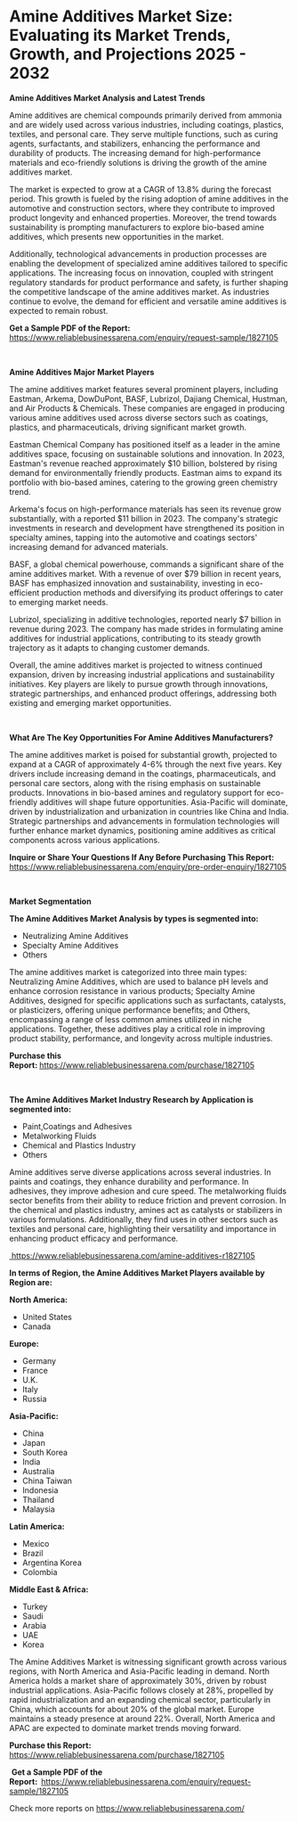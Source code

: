 <p><h1>Amine Additives Market Size: Evaluating its Market Trends, Growth, and Projections 2025 - 2032</h1></p><p><strong>Amine Additives Market Analysis and Latest Trends</strong></p>
<p><p>Amine additives are chemical compounds primarily derived from ammonia and are widely used across various industries, including coatings, plastics, textiles, and personal care. They serve multiple functions, such as curing agents, surfactants, and stabilizers, enhancing the performance and durability of products. The increasing demand for high-performance materials and eco-friendly solutions is driving the growth of the amine additives market. </p><p>The market is expected to grow at a CAGR of 13.8% during the forecast period. This growth is fueled by the rising adoption of amine additives in the automotive and construction sectors, where they contribute to improved product longevity and enhanced properties. Moreover, the trend towards sustainability is prompting manufacturers to explore bio-based amine additives, which presents new opportunities in the market. </p><p>Additionally, technological advancements in production processes are enabling the development of specialized amine additives tailored to specific applications. The increasing focus on innovation, coupled with stringent regulatory standards for product performance and safety, is further shaping the competitive landscape of the amine additives market. As industries continue to evolve, the demand for efficient and versatile amine additives is expected to remain robust.</p></p>
<p><strong>Get a Sample PDF of the Report:&nbsp;</strong> <a href="https://www.reliablebusinessarena.com/enquiry/request-sample/1827105?utm_campaign=1892&utm_medium=2&utm_source=Github&utm_content=ia&utm_term=03022025&utm_id=amine-additives">https://www.reliablebusinessarena.com/enquiry/request-sample/1827105</a></p>
<p>&nbsp;</p>
<p><strong>Amine Additives Major Market Players</strong></p>
<p><p>The amine additives market features several prominent players, including Eastman, Arkema, DowDuPont, BASF, Lubrizol, Dajiang Chemical, Hustman, and Air Products & Chemicals. These companies are engaged in producing various amine additives used across diverse sectors such as coatings, plastics, and pharmaceuticals, driving significant market growth.</p><p>Eastman Chemical Company has positioned itself as a leader in the amine additives space, focusing on sustainable solutions and innovation. In 2023, Eastman's revenue reached approximately $10 billion, bolstered by rising demand for environmentally friendly products. Eastman aims to expand its portfolio with bio-based amines, catering to the growing green chemistry trend.</p><p>Arkema's focus on high-performance materials has seen its revenue grow substantially, with a reported $11 billion in 2023. The company's strategic investments in research and development have strengthened its position in specialty amines, tapping into the automotive and coatings sectors' increasing demand for advanced materials.</p><p>BASF, a global chemical powerhouse, commands a significant share of the amine additives market. With a revenue of over $79 billion in recent years, BASF has emphasized innovation and sustainability, investing in eco-efficient production methods and diversifying its product offerings to cater to emerging market needs.</p><p>Lubrizol, specializing in additive technologies, reported nearly $7 billion in revenue during 2023. The company has made strides in formulating amine additives for industrial applications, contributing to its steady growth trajectory as it adapts to changing customer demands.</p><p>Overall, the amine additives market is projected to witness continued expansion, driven by increasing industrial applications and sustainability initiatives. Key players are likely to pursue growth through innovations, strategic partnerships, and enhanced product offerings, addressing both existing and emerging market opportunities.</p></p>
<p>&nbsp;</p>
<p><strong>What Are The Key Opportunities For Amine Additives Manufacturers?</strong></p>
<p><p>The amine additives market is poised for substantial growth, projected to expand at a CAGR of approximately 4-6% through the next five years. Key drivers include increasing demand in the coatings, pharmaceuticals, and personal care sectors, along with the rising emphasis on sustainable products. Innovations in bio-based amines and regulatory support for eco-friendly additives will shape future opportunities. Asia-Pacific will dominate, driven by industrialization and urbanization in countries like China and India. Strategic partnerships and advancements in formulation technologies will further enhance market dynamics, positioning amine additives as critical components across various applications.</p></p>
<p><strong>Inquire or Share Your Questions If Any Before Purchasing This Report:</strong> <a href="https://www.reliablebusinessarena.com/enquiry/pre-order-enquiry/1827105?utm_campaign=1892&utm_medium=2&utm_source=Github&utm_content=ia&utm_term=03022025&utm_id=amine-additives">https://www.reliablebusinessarena.com/enquiry/pre-order-enquiry/1827105</a></p>
<p>&nbsp;</p>
<p><strong>Market Segmentation</strong></p>
<p><strong>The Amine Additives Market Analysis by types is segmented into:</strong></p>
<p><ul><li>Neutralizing Amine Additives</li><li>Specialty Amine Additives</li><li>Others</li></ul></p>
<p><p>The amine additives market is categorized into three main types: Neutralizing Amine Additives, which are used to balance pH levels and enhance corrosion resistance in various products; Specialty Amine Additives, designed for specific applications such as surfactants, catalysts, or plasticizers, offering unique performance benefits; and Others, encompassing a range of less common amines utilized in niche applications. Together, these additives play a critical role in improving product stability, performance, and longevity across multiple industries.</p></p>
<p><strong>Purchase this Report:&nbsp;</strong><a href="https://www.reliablebusinessarena.com/purchase/1827105?utm_campaign=1892&utm_medium=2&utm_source=Github&utm_content=ia&utm_term=03022025&utm_id=amine-additives">https://www.reliablebusinessarena.com/purchase/1827105</a></p>
<p>&nbsp;</p>
<p><strong>The Amine Additives Market Industry Research by Application is segmented into:</strong></p>
<p><ul><li>Paint,Coatings and Adhesives</li><li>Metalworking Fluids</li><li>Chemical and Plastics Industry</li><li>Others</li></ul></p>
<p><p>Amine additives serve diverse applications across several industries. In paints and coatings, they enhance durability and performance. In adhesives, they improve adhesion and cure speed. The metalworking fluids sector benefits from their ability to reduce friction and prevent corrosion. In the chemical and plastics industry, amines act as catalysts or stabilizers in various formulations. Additionally, they find uses in other sectors such as textiles and personal care, highlighting their versatility and importance in enhancing product efficacy and performance.</p></p>
<p><a href="https://www.reliablebusinessarena.com/amine-additives-r1827105?utm_campaign=1892&utm_medium=2&utm_source=Github&utm_content=ia&utm_term=03022025&utm_id=amine-additives">&nbsp;https://www.reliablebusinessarena.com/amine-additives-r1827105</a></p>
<p><strong>In terms of Region, the Amine Additives Market Players available by Region are:</strong></p>
<p>
    <p> <strong> North America: </strong>
        <ul>
            <li>United States</li>
            <li>Canada</li>
        </ul>
        </p> 
    <p> <strong> Europe: </strong>
        <ul>
            <li>Germany</li>
            <li>France</li>
            <li>U.K.</li>
            <li>Italy</li>
            <li>Russia</li>
        </ul>
        </p> 
    <p> <strong> Asia-Pacific: </strong>
        <ul>
            <li>China</li>
            <li>Japan</li>
            <li>South Korea</li>
            <li>India</li>
            <li>Australia</li>
            <li>China Taiwan</li>
            <li>Indonesia</li>
            <li>Thailand</li>
            <li>Malaysia</li>
        </ul>
        </p> 
    <p> <strong> Latin America: </strong>
        <ul>
            <li>Mexico</li>
            <li>Brazil</li>
            <li>Argentina Korea</li>
            <li>Colombia</li>
        </ul>
        </p> 
    <p> <strong> Middle East & Africa: </strong>
        <ul>
            <li>Turkey</li>
            <li>Saudi</li>
            <li>Arabia</li>
            <li>UAE</li>
            <li>Korea</li>
        </ul>
    </p>
    </p>
<p><p>The Amine Additives Market is witnessing significant growth across various regions, with North America and Asia-Pacific leading in demand. North America holds a market share of approximately 30%, driven by robust industrial applications. Asia-Pacific follows closely at 28%, propelled by rapid industrialization and an expanding chemical sector, particularly in China, which accounts for about 20% of the global market. Europe maintains a steady presence at around 22%. Overall, North America and APAC are expected to dominate market trends moving forward.</p></p>
<p><strong>Purchase this Report: </strong><a href="https://www.reliablebusinessarena.com/purchase/1827105?utm_campaign=1892&utm_medium=2&utm_source=Github&utm_content=ia&utm_term=03022025&utm_id=amine-additives">https://www.reliablebusinessarena.com/purchase/1827105</a></p>
<p>&nbsp;<strong>Get a Sample PDF of the Report:&nbsp;&nbsp;</strong><a href="https://www.reliablebusinessarena.com/enquiry/request-sample/1827105?utm_campaign=1892&utm_medium=2&utm_source=Github&utm_content=ia&utm_term=03022025&utm_id=amine-additives">https://www.reliablebusinessarena.com/enquiry/request-sample/1827105</a></p>
<p><strong></strong></p>
<p>Check more reports on <a href="https://www.reliablebusinessarena.com/?utm_campaign=1892&utm_medium=2&utm_source=Github&utm_content=ia&utm_term=03022025&utm_id=amine-additives">https://www.reliablebusinessarena.com/</a></p>